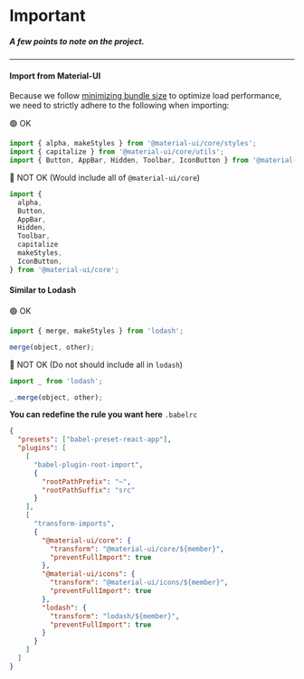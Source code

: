 # Important

##### A few points to note on the project.

---

#### Import from Material-UI

Because we follow [minimizing bundle size](https://next.material-ui.com/guides/minimizing-bundle-size/) to optimize load performance,
we need to strictly adhere to the following when importing:

🟢 OK

```js
import { alpha, makeStyles } from '@material-ui/core/styles';
import { capitalize } from '@material-ui/core/utils';
import { Button, AppBar, Hidden, Toolbar, IconButton } from '@material-ui/core';
```

🔴 NOT OK (Would include all of `@material-ui/core`)

```js
import {
  alpha,
  Button,
  AppBar,
  Hidden,
  Toolbar,
  capitalize
  makeStyles,
  IconButton,
} from '@material-ui/core';
```

#### Similar to Lodash

🟢 OK

```js
import { merge, makeStyles } from 'lodash';

merge(object, other);
```

🔴 NOT OK (Do not should include all in `lodash`)

```js
import _ from 'lodash';

_.merge(object, other);
```

**You can redefine the rule you want here**
`.babelrc`

```json
{
  "presets": ["babel-preset-react-app"],
  "plugins": [
    [
      "babel-plugin-root-import",
      {
        "rootPathPrefix": "~",
        "rootPathSuffix": "src"
      }
    ],
    [
      "transform-imports",
      {
        "@material-ui/core": {
          "transform": "@material-ui/core/${member}",
          "preventFullImport": true
        },
        "@material-ui/icons": {
          "transform": "@material-ui/icons/${member}",
          "preventFullImport": true
        },
        "lodash": {
          "transform": "lodash/${member}",
          "preventFullImport": true
        }
      }
    ]
  ]
}
```
